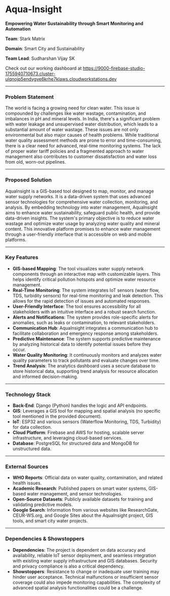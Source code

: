 # Aqua-Insight
**Empowering Water Sustainability through Smart Monitoring and Automation**

**Team**: Stark Matrix 

**Domain**: Smart City and Sustainability 

**Team Lead**: Sudharshan Vijay SK

 Check out our working dashboard at https://9000-firebase-studio-1755940710673.cluster-ulqnojp5endvgve6krhe7klaws.cloudworkstations.dev 

***
### Problem Statement
The world is facing a growing need for clean water. This issue is compounded by challenges like water wastage, contamination, and imbalances in pH and mineral levels. In India, there's a significant problem with water leakage and unsupervised water distribution, which leads to a substantial amount of water wastage. These issues are not only environmental but also major causes of health problems. While traditional water quality assessment methods are prone to error and time-consuming, there is a clear need for advanced, real-time monitoring systems. The lack of proper water tariff policies and a fragmented approach to water management also contributes to customer dissatisfaction and water loss from old, worn-out pipelines.

***
### Proposed Solution
AquaInsight is a GIS-based tool designed to map, monitor, and manage water supply networks. It is a data-driven system that uses advanced sensor technologies for comprehensive water collection, monitoring, and analysis. By embedding technology into water management, AquaInsight aims to enhance water sustainability, safeguard public health, and provide data-driven insights. The system's primary objective is to reduce water wastage and optimize water usage by analyzing water quality and mineral content. This innovative platform promises to enhance water management through a user-friendly interface that is accessible on web and mobile platforms.

***
### Key Features
* **GIS-based Mapping**: The tool visualizes water supply network components through an interactive map with customizable layers. This helps identify critical pollution hotspots and optimize water resource management.
* **Real-Time Monitoring**: The system integrates IoT sensors (water flow, TDS, turbidity sensors) for real-time monitoring and leak detection. This allows for the rapid detection of issues and automated responses.
* **User-Friendly Interface**: The tool ensures accessibility for all stakeholders with an intuitive interface and a robust search function.
* **Alerts and Notifications**: The system provides role-specific alerts for anomalies, such as leaks or contamination, to relevant stakeholders.
* **Communication Hub**: AquaInsight integrates a communication hub to facilitate collaboration and emergency response among stakeholders.
* **Predictive Maintenance**: The system supports predictive maintenance by analyzing historical data to identify potential issues before they occur.
* **Water Quality Monitoring**: It continuously monitors and analyzes water quality parameters to track pollutants and evaluate changes over time.
* **Trend Analysis**: The analytics dashboard uses a secure database to store historical data, supporting trend analysis for resource allocation and informed decision-making.

***
### Technology Stack
* **Back-End**: Django (Python) handles the logic and API endpoints.
* **GIS**: Leverages a GIS tool for mapping and spatial analysis (no specific tool mentioned in the provided document).
* **IoT**: ESP32 and various sensors (Waterflow Monitoring, TDS, Turbidity) for data collection.
* **Cloud Platform**: Firebase and AWS for hosting, scalable server infrastructure, and leveraging cloud-based services.
* **Database**: PostgreSQL for structured data and MongoDB for unstructured data.

***
### External Sources
* **WHO Reports**: Official data on water quality, contamination, and related health issues.
* **Academic Research**: Published papers on smart water systems, GIS-based water management, and sensor technologies.
* **Open-Source Datasets**: Publicly available datasets for training and validating predictive models.
* **Google Search**: Information from various websites like ResearchGate, CEUR-WS.org, and Google Sites about the AquaInsight project, GIS tools, and smart city water projects.

***
### Dependencies & Showstoppers
* **Dependencies**: The project is dependent on data accuracy and availability, reliable IoT sensor deployment, and seamless integration with existing water supply infrastructure and GIS databases. Security and privacy compliance is also a critical dependency.
* **Showstoppers**: Resistance to change or inadequate user training may hinder user acceptance. Technical malfunctions or insufficient sensor coverage could also impede monitoring capabilities. The complexity of advanced spatial analysis functionalities could be a challenge.
